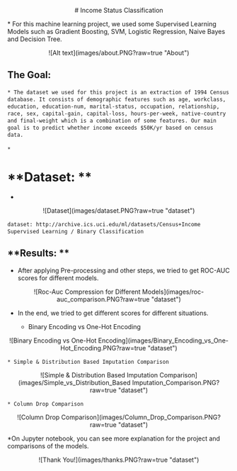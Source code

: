 <p align="center">
# Income Status Classification
</p>
* For this machine learning project, we used some Supervised Learning Models such as Gradient Boosting, SVM, Logistic Regression, Naive Bayes and Decision Tree.

<p align="center">
![Alt text](images/about.PNG?raw=true "About")
</p>





##  **The Goal:**
	* The dataset we used for this project is an extraction of 1994 Census database. It consists of demographic features such as age, workclass, education, education-num, marital-status, occupation, relationship, race, sex, capital-gain, capital-loss, hours-per-week, native-country and final-weight which is a combination of some features. Our main goal is to predict whether income exceeds $50K/yr based on census data.

	* 


# **Dataset: **
* 
<p align="center">
![Dataset](images/dataset.PNG?raw=true "dataset")
</p>


	dataset: http://archive.ics.uci.edu/ml/datasets/Census+Income 
	Supervised Learning / Binary Classification				
	


## **Results: **

* After applying Pre-processing and other steps, we tried to get ROC-AUC scores for different models.
<p align="center">
![Roc-Auc Compression for Different Models](images/roc-auc_comparison.PNG?raw=true "dataset")
</p>


* In the end, we tried to get different scores for different situations.

	* Binary Encoding vs One-Hot Encoding
<p align="center">
![Binary Encoding vs One-Hot Encoding](images/Binary_Encoding_vs_One-Hot_Encoding.PNG?raw=true "dataset")
</p>

	* Simple & Distribution Based Imputation Comparison
<p align="center">
![Simple & Distribution Based Imputation Comparison](images/Simple_vs_Distribution_Based Imputation_Comparison.PNG?raw=true "dataset")
</p>


	* Column Drop Comparison
<p align="center">
![Column Drop Comparison](images/Column_Drop_Comparison.PNG?raw=true "dataset")
</p>




*On Jupyter notebook, you can see more explanation for the project and comparisons of the models.

<p align="center">
![Thank You!](images/thanks.PNG?raw=true "dataset")
</p>
	
	
	
	

